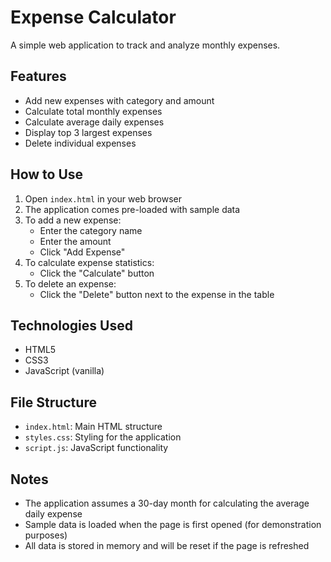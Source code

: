 # Expense Calculator

A simple web application to track and analyze monthly expenses.

## Features

- Add new expenses with category and amount
- Calculate total monthly expenses
- Calculate average daily expenses
- Display top 3 largest expenses
- Delete individual expenses

## How to Use

1. Open `index.html` in your web browser
2. The application comes pre-loaded with sample data
3. To add a new expense:
   - Enter the category name
   - Enter the amount
   - Click "Add Expense"
4. To calculate expense statistics:
   - Click the "Calculate" button
5. To delete an expense:
   - Click the "Delete" button next to the expense in the table

## Technologies Used

- HTML5
- CSS3
- JavaScript (vanilla)

## File Structure

- `index.html`: Main HTML structure
- `styles.css`: Styling for the application
- `script.js`: JavaScript functionality

## Notes

- The application assumes a 30-day month for calculating the average daily expense
- Sample data is loaded when the page is first opened (for demonstration purposes)
- All data is stored in memory and will be reset if the page is refreshed 
